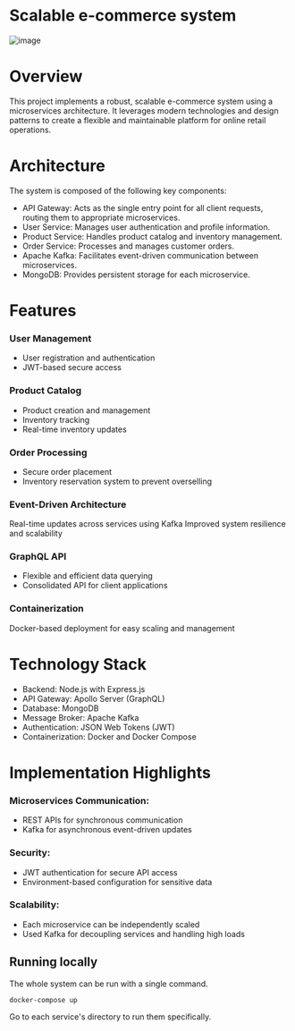 # Scalable e-commerce system

![image](https://github.com/user-attachments/assets/62d2a316-2175-43b7-aa9d-6fe530ba4121)

# Overview

This project implements a robust, scalable e-commerce system using a microservices architecture. It leverages modern technologies and design patterns to create a flexible and maintainable platform for online retail operations.

# Architecture

The system is composed of the following key components:

- API Gateway: Acts as the single entry point for all client requests, routing them to appropriate microservices.
- User Service: Manages user authentication and profile information.
- Product Service: Handles product catalog and inventory management.
- Order Service: Processes and manages customer orders.
- Apache Kafka: Facilitates event-driven communication between microservices.
- MongoDB: Provides persistent storage for each microservice.

# Features

### User Management

- User registration and authentication
- JWT-based secure access

### Product Catalog

- Product creation and management
- Inventory tracking
- Real-time inventory updates

### Order Processing

- Secure order placement
- Inventory reservation system to prevent overselling

### Event-Driven Architecture

Real-time updates across services using Kafka
Improved system resilience and scalability

### GraphQL API

- Flexible and efficient data querying
- Consolidated API for client applications

### Containerization

Docker-based deployment for easy scaling and management

# Technology Stack

- Backend: Node.js with Express.js
- API Gateway: Apollo Server (GraphQL)
- Database: MongoDB
- Message Broker: Apache Kafka
- Authentication: JSON Web Tokens (JWT)
- Containerization: Docker and Docker Compose

# Implementation Highlights

### Microservices Communication:

- REST APIs for synchronous communication
- Kafka for asynchronous event-driven updates

### Security:

- JWT authentication for secure API access
- Environment-based configuration for sensitive data

### Scalability:

- Each microservice can be independently scaled
- Used Kafka for decoupling services and handling high loads

## Running locally

The whole system can be run with a single command.

```sh
docker-compose up
```

Go to each service's directory to run them specifically.

